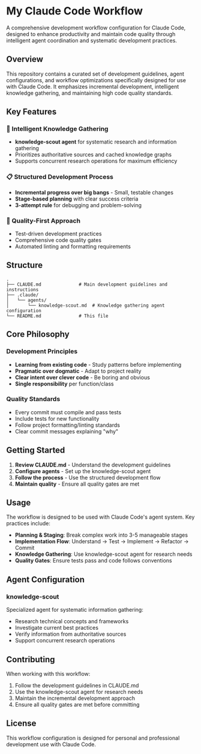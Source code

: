 # My Claude Code Workflow

A comprehensive development workflow configuration for Claude Code, designed to enhance productivity and maintain code quality through intelligent agent coordination and systematic development practices.

## Overview

This repository contains a curated set of development guidelines, agent configurations, and workflow optimizations specifically designed for use with Claude Code. It emphasizes incremental development, intelligent knowledge gathering, and maintaining high code quality standards.

## Key Features

### 🧠 Intelligent Knowledge Gathering
- **knowledge-scout agent** for systematic research and information gathering
- Prioritizes authoritative sources and cached knowledge graphs
- Supports concurrent research operations for maximum efficiency

### 📋 Structured Development Process
- **Incremental progress over big bangs** - Small, testable changes
- **Stage-based planning** with clear success criteria
- **3-attempt rule** for debugging and problem-solving

### 🎯 Quality-First Approach
- Test-driven development practices
- Comprehensive code quality gates
- Automated linting and formatting requirements

## Structure

```
.
├── CLAUDE.md              # Main development guidelines and instructions
├── .claude/
│   └── agents/
│       └── knowledge-scout.md  # Knowledge gathering agent configuration
└── README.md              # This file
```

## Core Philosophy

### Development Principles
- **Learning from existing code** - Study patterns before implementing
- **Pragmatic over dogmatic** - Adapt to project reality
- **Clear intent over clever code** - Be boring and obvious
- **Single responsibility** per function/class

### Quality Standards
- Every commit must compile and pass tests
- Include tests for new functionality
- Follow project formatting/linting standards
- Clear commit messages explaining "why"

## Getting Started

1. **Review CLAUDE.md** - Understand the development guidelines
2. **Configure agents** - Set up the knowledge-scout agent
3. **Follow the process** - Use the structured development flow
4. **Maintain quality** - Ensure all quality gates are met

## Usage

The workflow is designed to be used with Claude Code's agent system. Key practices include:

- **Planning & Staging**: Break complex work into 3-5 manageable stages
- **Implementation Flow**: Understand → Test → Implement → Refactor → Commit
- **Knowledge Gathering**: Use knowledge-scout agent for research needs
- **Quality Gates**: Ensure tests pass and code follows conventions

## Agent Configuration

### knowledge-scout
Specialized agent for systematic information gathering:
- Research technical concepts and frameworks
- Investigate current best practices
- Verify information from authoritative sources
- Support concurrent research operations

## Contributing

When working with this workflow:

1. Follow the development guidelines in CLAUDE.md
2. Use the knowledge-scout agent for research needs
3. Maintain the incremental development approach
4. Ensure all quality gates are met before committing

## License

This workflow configuration is designed for personal and professional development use with Claude Code.